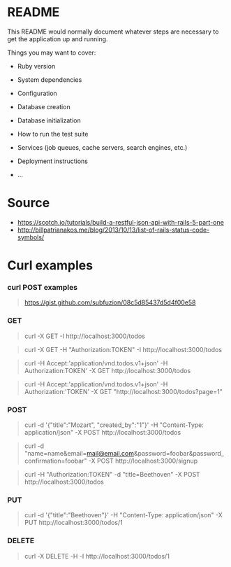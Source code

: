 # README

This README would normally document whatever steps are necessary to get the
application up and running.

Things you may want to cover:

* Ruby version

* System dependencies

* Configuration

* Database creation

* Database initialization

* How to run the test suite

* Services (job queues, cache servers, search engines, etc.)

* Deployment instructions

* ...

# Source 

* https://scotch.io/tutorials/build-a-restful-json-api-with-rails-5-part-one
* http://billpatrianakos.me/blog/2013/10/13/list-of-rails-status-code-symbols/

# Curl examples

### curl POST examples
> https://gist.github.com/subfuzion/08c5d85437d5d4f00e58
### GET
> curl -X GET -I http://localhost:3000/todos

> curl -X GET -H "Authorization:TOKEN" -I http://localhost:3000/todos

> curl -H Accept:'application/vnd.todos.v1+json' -H Authorization:TOKEN' -X GET http://localhost:3000/todos

>  curl -H Accept:'application/vnd.todos.v1+json' -H Authorization:'TOKEN' -X GET "http://localhost:3000/todos?page=1"
### POST
> curl -d '{"title":"Mozart", "created_by":"1"}' -H "Content-Type: application/json" -X POST http://localhost:3000/todos

> curl -d "name=name&email=mail@email.com&password=foobar&password_confirmation=foobar" -X POST http://localhost:3000/signup

> curl -H "Authorization:TOKEN" -d "title=Beethoven" -X POST http://localhost:3000/todos
### PUT
> curl -d '{"title":"Beethoven"}' -H "Content-Type: application/json" -X PUT http://localhost:3000/todos/1
### DELETE
> curl -X DELETE -H -I http://localhost:3000/todos/1 
